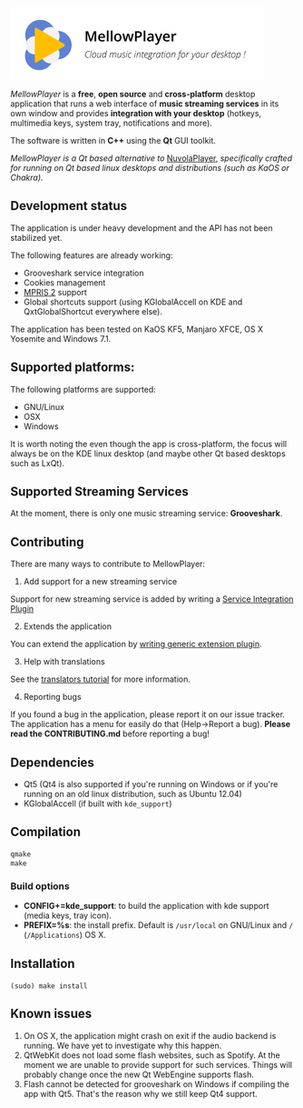 ![MellowPlayer banner](/banner.png)

*MellowPlayer* is a **free**, **open source** and **cross-platform** desktop application
that runs a web interface of **music streaming services** in its own window and
provides **integration with your desktop** (hotkeys, multimedia keys, system tray,
notifications and more).

The software is written in **C++** using the **Qt** GUI toolkit.

*MellowPlayer is a Qt based alternative to* [NuvolaPlayer](https://tiliado.eu/nuvolaplayer/), 
*specifically crafted for running on Qt based linux desktops and distributions (such as KaOS or Chakra).*

## Development status

The application is under heavy development and the API has not been stabilized yet.

The following features are already working:

- Grooveshark service integration
- Cookies management
- [MPRIS 2](http://specifications.freedesktop.org/mpris-spec/latest/) support
- Global shortcuts support (using KGlobalAccell on KDE and QxtGlobalShortcut everywhere else).

The application has been tested on KaOS KF5, Manjaro XFCE, OS X Yosemite and Windows 7.1.

## Supported platforms:

The following platforms are supported:

- GNU/Linux
- OSX
- Windows

It is worth noting the even though the app is cross-platform, the focus will always be 
on the KDE linux desktop (and maybe other Qt based desktops such as LxQt).

## Supported Streaming Services

At the moment, there is only one music streaming service: **Grooveshark**.

## Contributing

There are many ways to contribute to MellowPlayer:

1) Add support for a new streaming service

Support for new streaming service is added by writing a [Service Integration Plugin]()

2) Extends the application

You can extend the application by [writing generic extension plugin]().

3) Help with translations

See the [translators tutorial]() for more information.

4) Reporting bugs

If you found a bug in the application, please report it on our issue tracker. The application 
has a menu for easily do that (Help->Report a bug). **Please read the CONTRIBUTING.md** before
reporting a bug!


## Dependencies

- Qt5 (Qt4 is also supported if you're running on Windows or if you're running on an old linux distribution, such as Ubuntu 12.04)
- KGlobalAccell (if built with ``kde_support``)


## Compilation

```
qmake
make 
```

### Build options

- **CONFIG+=kde_support**: to build the application with kde support (media keys, tray icon).
- **PREFIX=%s**: the install prefix. Default is ``/usr/local`` on GNU/Linux and ``/`` (``/Applications``) OS X.


## Installation

``` (sudo) make install ```

## Known issues

1) On OS X, the application might crash on exit if the audio backend is running. We have yet to investigate why this happen.
2) QtWebKit does not load some flash websites, such as Spotify. At the moment we are unable to provide
   support for such services. Things will probably change once the new Qt WebEngine supports flash.
3) Flash cannot be detected for grooveshark on Windows if compiling the app with Qt5. That's the reason
   why we still keep Qt4 support.
